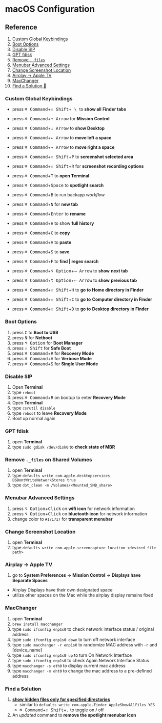 # macOS Configuration

## Reference

1. [Custom Global Keybindings](#Custom-Global-Keybindings)
2. [Boot Options](#Boot-Options)
3. [Disable SIP](#Disable-SIP)
4. [GPT fdisk](#GPT-fdisk)
5. [Remove `._files`](#Remove-`._files`-on-Shared-Volumes)
6. [Menubar Advanced Settings](#Menubar-Advanced-Settings)
7. [Change Screenshot Location](#Change-Screenshot-Location)
8. [Airplay -> Apple TV](#Airplay-->-Apple-TV)
9. [MacChanger](#MacChanger)
10. [Find a Solution 🤔](#Find-a-Solution)

### Custom Global Keybindings

- press <kbd>⌘ Command</kbd>+<kbd>⇧ Shift</kbd>+<kbd> \ </kbd> to **show all**
  **Finder tabs**
- press <kbd>⌘ Command</kbd>+<kbd>↑ Arrow</kbd> for **Mission Control**

- press <kbd>⌘ Command</kbd>+<kbd>↓ Arrow</kbd> to **show Desktop**

- press <kbd>⌘ Command</kbd>+<kbd>← Arrow</kbd> to **move left a space**

- press <kbd>⌘ Command</kbd>+<kbd>→ Arrow</kbd> to **move right a space**

- press <kbd>⌘ Command</kbd>+<kbd>⇧ Shift</kbd>+<kbd>P</kbd> to **screenshot**
  **selected area**

- press <kbd>⌘ Command</kbd>+<kbd>⇧ Shift</kbd>+<kbd>R</kbd> for **screenshot**
  **recording options**

- press <kbd>⌘ Command</kbd>+<kbd>T</kbd> to **open Terminal**

- press <kbd>⌘ Command</kbd>+<kbd>Space</kbd> to **spotlight search**

- press <kbd>⌘ Command</kbd>+<kbd>B</kbd> to run backapp _workflow_

- press <kbd>⌘ Command</kbd>+<kbd>N</kbd> for **new tab**

- press <kbd>⌘ Command</kbd>+<kbd>Enter</kbd> to **rename**

- press <kbd>⌘ Command</kbd>+<kbd>H</kbd> to show **full history**

- press <kbd>⌘ Command</kbd>+<kbd>C</kbd> to **copy**

- press <kbd>⌘ Command</kbd>+<kbd>V</kbd> to **paste**

- press <kbd>⌘ Command</kbd>+<kbd>S</kbd> to **save**

- press <kbd>⌘ Command</kbd>+<kbd>F</kbd> to **find | regex search**

- press <kbd>⌘ Command</kbd>+<kbd>⌥ Option</kbd>+<kbd>→ Arrow</kbd> to **show**
  **next tab**

- press <kbd>⌘ Command</kbd>+<kbd>⌥ Option</kbd>+<kbd>← Arrow</kbd> to **show**
  **previous tab**

- press <kbd>⌘ Command</kbd>+<kbd>⇧ Shift</kbd>+<kbd>H</kbd> to **go to Home**
  **directory in Finder**

- press <kbd>⌘ Command</kbd>+<kbd>⇧ Shift</kbd>+<kbd>C</kbd> to **go to**
  **Computer directory in Finder**

- press <kbd>⌘ Command</kbd>+<kbd>⇧ Shift</kbd>+<kbd>D</kbd> to **go to**
  **Desktop directory in Finder**

### Boot Options

1. press <kbd>C</kbd> to **Boot to USB**
2. press <kbd>N</kbd> for **Netboot**
3. press <kbd>⌥ Option</kbd> for **Boot Manager**
4. press <kbd>⇧ Shift</kbd> for **Safe Boot**
5. press <kbd>⌘ Command</kbd>+<kbd>R</kbd> for **Recovery Mode**
6. press <kbd>⌘ Command</kbd>+<kbd>V</kbd> for **Verbose Mode**
7. press <kbd>⌘ Command</kbd>+<kbd>S</kbd> for **Single User Mode**

### Disable SIP

1. Open **Terminal**
2. type `reboot`
3. press <kbd>⌘ Command</kbd>+<kbd>R</kbd> on bootup to enter **Recovery Mode**
4. Open **Terminal**
5. type `csrutil disable`
6. type `reboot` to leave **Recovery Mode**
7. Boot up normal again

### GPT fdisk

1. open **Terminal**
2. type `sudo gdisk /dev/disk0` to **check state of MBR**

### Remove `._files` on Shared Volumes

1. open **Terminal**
2. type `defaults write com.apple.desktopservices DSDontWriteNetworkStores true`
3. type `dot_clean -m /Volumes/<Mounted_SMB_share>`

### Menubar Advanced Settings

1. press <kbd>⌥ Option</kbd>+<kbd>Click</kbd> on **wifi icon** for network
   information
2. press <kbd>⌥ Option</kbd>+<kbd>Click</kbd> on **bluetooth icon** for network
   information
3. change color to `#171717` for **transparent menubar**

### Change Screenshot Location

1. open **Terminal**
2. type `defaults write com.apple.screencapture location <desired file path>`

### Airplay -> Apple TV

1. go to **System Preferences** -> **Mission Control** -> **Displays have**
   **Separate Spaces**

- Airplay Displays have their own designated space
- utilize other spaces on the Mac while the airplay display remains fixed

### MacChanger

1. open **Terminal**
2. `brew install macchanger`
3. type `sudo ifconfig enp1s0` to check network interface status / original
   address
4. type `sudo ifconfig enp1s0 down` to turn off network interface
5. type `sudo macchanger -r enp1s0` to randomize MAC address with `-r` and
   [device_name]
6. type `sudo ifconfig enp1s0 up` to turn On Network Interface
7. type `sudo ifconfig enp1s0` to check Again Network Interface Status
8. type `macchanger -s eth0` to display current mac address
9. type `macchanger -m eht0` to change the mac address to a pre-defined address

### Find a Solution

1. **[show hidden files only for specified directories](https://gotoes.org/sales/ShowHiddenFilesMacOSX/How_To_Show_Hidden_Files.php)**
   - similar to `defaults write com.apple.Finder AppleShowAllFiles YES`
   - <kbd>⌘ Command</kbd>+<kbd>⇧ Shift</kbd>+<kbd>.</kbd> to toggle on / off
2. An _updated_ command to **remove the spotlight menubar icon**
